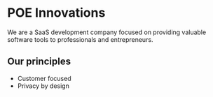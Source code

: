 # POE Innovations

We are a SaaS development company focused on providing valuable software tools to professionals and entrepreneurs. 

## Our principles

- Customer focused
- Privacy by design

